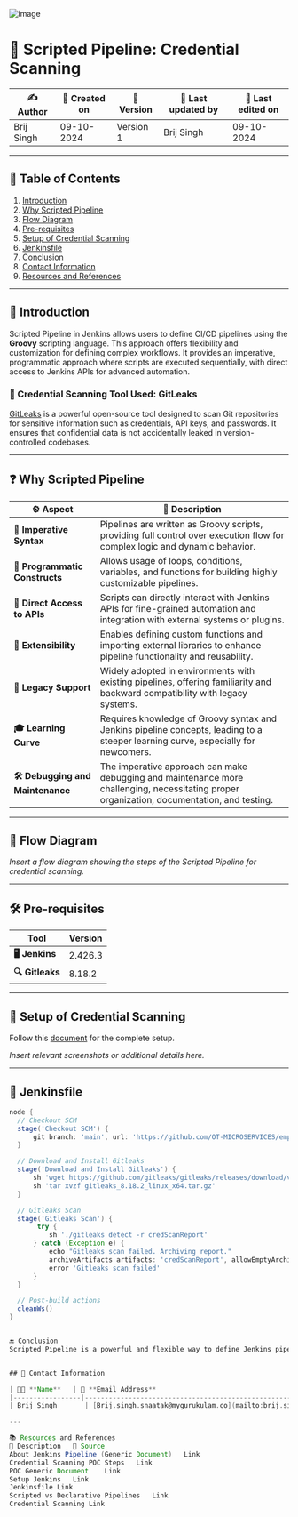 
![image](https://github.com/user-attachments/assets/81fb5b81-9d2b-47d0-976e-c624f33ad38c)

# 🐞 Scripted Pipeline: Credential Scanning

| ✍️ **Author**      | 📅 **Created on**  | 📌 **Version**    | 📝 **Last updated by** | 📅 **Last edited on** |
|-------------------|--------------------|-------------------|-----------------------|-----------------------|
| Brij Singh      | 09-10-2024          | Version 1         | Brij Singh            | 09-10-2024            |
---

## 📑 Table of Contents
1. [Introduction](#introduction)
2. [Why Scripted Pipeline](#why-scripted-pipeline)
3. [Flow Diagram](#flow-diagram)
4. [Pre-requisites](#pre-requisites)
5. [Setup of Credential Scanning](#setup-of-credential-scanning)
6. [Jenkinsfile](#jenkinsfile)
7. [Conclusion](#conclusion)
8. [Contact Information](#contact-information)
9. [Resources and References](#resources-and-references)

---

## 📖 Introduction
Scripted Pipeline in Jenkins allows users to define CI/CD pipelines using the **Groovy** scripting language. This approach offers flexibility and customization for defining complex workflows. It provides an imperative, programmatic approach where scripts are executed sequentially, with direct access to Jenkins APIs for advanced automation.

### 🔐 Credential Scanning Tool Used: GitLeaks
[GitLeaks](https://github.com/gitleaks/gitleaks) is a powerful open-source tool designed to scan Git repositories for sensitive information such as credentials, API keys, and passwords. It ensures that confidential data is not accidentally leaked in version-controlled codebases.

---

## ❓ Why Scripted Pipeline

| ⚙️ **Aspect**                  | 📝 **Description**                                                                                                                                                  |
|-------------------------------|--------------------------------------------------------------------------------------------------------------------------------------------------------------------|
| **📜 Imperative Syntax**        | Pipelines are written as Groovy scripts, providing full control over execution flow for complex logic and dynamic behavior.                                        |
| **🔄 Programmatic Constructs**  | Allows usage of loops, conditions, variables, and functions for building highly customizable pipelines.                                                            |
| **🔧 Direct Access to APIs**    | Scripts can directly interact with Jenkins APIs for fine-grained automation and integration with external systems or plugins.                                      |
| **🔗 Extensibility**            | Enables defining custom functions and importing external libraries to enhance pipeline functionality and reusability.                                             |
| **🧰 Legacy Support**           | Widely adopted in environments with existing pipelines, offering familiarity and backward compatibility with legacy systems.                                      |
| **🎓 Learning Curve**           | Requires knowledge of Groovy syntax and Jenkins pipeline concepts, leading to a steeper learning curve, especially for newcomers.                                  |
| **🛠 Debugging and Maintenance**| The imperative approach can make debugging and maintenance more challenging, necessitating proper organization, documentation, and testing.                       |

---

## 📝 Flow Diagram
*Insert a flow diagram showing the steps of the Scripted Pipeline for credential scanning.*

---

## 🛠 Pre-requisites

| **Tool**   | **Version**  |
|------------|--------------|
| **🖥️ Jenkins**  | 2.426.3    |
| **🔍 Gitleaks** | 8.18.2     |

---

## 🔧 Setup of Credential Scanning
Follow this [document](#) for the complete setup.

*Insert relevant screenshots or additional details here.*

---

## 📝 Jenkinsfile

```groovy
node {
  // Checkout SCM
  stage('Checkout SCM') {
      git branch: 'main', url: 'https://github.com/OT-MICROSERVICES/employee-api.git'
  }

  // Download and Install Gitleaks
  stage('Download and Install Gitleaks') {
      sh 'wget https://github.com/gitleaks/gitleaks/releases/download/v8.18.2/gitleaks_8.18.2_linux_x64.tar.gz'
      sh 'tar xvzf gitleaks_8.18.2_linux_x64.tar.gz'
  }

  // Gitleaks Scan
  stage('Gitleaks Scan') {
       try {
          sh './gitleaks detect -r credScanReport'
      } catch (Exception e) {
          echo "Gitleaks scan failed. Archiving report."
          archiveArtifacts artifacts: 'credScanReport', allowEmptyArchive: true
          error 'Gitleaks scan failed'
      }
  }

  // Post-build actions
  cleanWs()
}


🔚 Conclusion
Scripted Pipeline is a powerful and flexible way to define Jenkins pipelines using Groovy scripting language. It is suitable for environments that require fine-grained control, advanced automation, and integration capabilities. However, it may involve a steeper learning curve and more complexity in debugging compared to Declarative Pipelines.


## 📧 Contact Information

| 👨‍💻 **Name**   | 📧 **Email Address**                                  |
|-----------------|-------------------------------------------------------|
| Brij Singh       | [Brij.singh.snaatak@mygurukulam.co](mailto:brij.singh.snaatak@mygurukulam.co) |

---

📚 Resources and References
📄 Description	🔗 Source
About Jenkins Pipeline (Generic Document)	Link
Credential Scanning POC Steps	Link
POC Generic Document	Link
Setup Jenkins	Link
Jenkinsfile	Link
Scripted vs Declarative Pipelines	Link
Credential Scanning	Link
